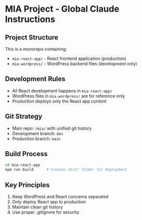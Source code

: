 # MIA Project - Global Claude Instructions

## Project Structure
This is a monorepo containing:
- `mia-react-app/` - React frontend application (production)
- `mia-wordpress/` - WordPress backend files (development only)

## Development Rules
- All React development happens in `mia-react-app/`
- WordPress files in `mia-wordpress/` are for reference only
- Production deploys only the React app content

## Git Strategy  
- Main repo: `/mia/` with unified git history
- Development branch: `dev`
- Production branch: `main`

## Build Process
```bash
cd mia-react-app
npm run build      # Creates dist/ folder for deployment
```

## Key Principles
1. Keep WordPress and React concerns separated
2. Only deploy React app to production
3. Maintain clean git history
4. Use proper .gitignore for security